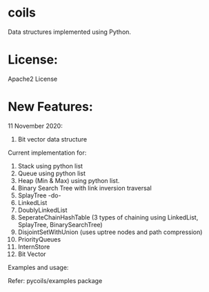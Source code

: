 # coils
Data structures implemented using Python.

# License:

Apache2 License

# New Features:

11 November 2020:
1) Bit vector data structure

Current implementation for:

1) Stack using python list
2) Queue using python list
3) Heap (Min & Max) using python list.
4) Binary Search Tree with link inversion traversal
5) SplayTree -do-
6) LinkedList
7) DoublyLinkedList
8) SeperateChainHashTable (3 types of chaining using LinkedList, SplayTree, BinarySearchTree)
9) DisjointSetWithUnion (uses uptree nodes and path compression)
10) PriorityQueues
11) InternStore
12) Bit Vector

Examples and usage:

Refer: pycoils/examples package
